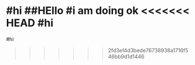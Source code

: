 #hi
##HEllo
#i am doing ok
<<<<<<< HEAD
#hi
=======
#hi
>>>>>>> 2fd3ef4d3bede76738938a1716f546bb9d1d1446

